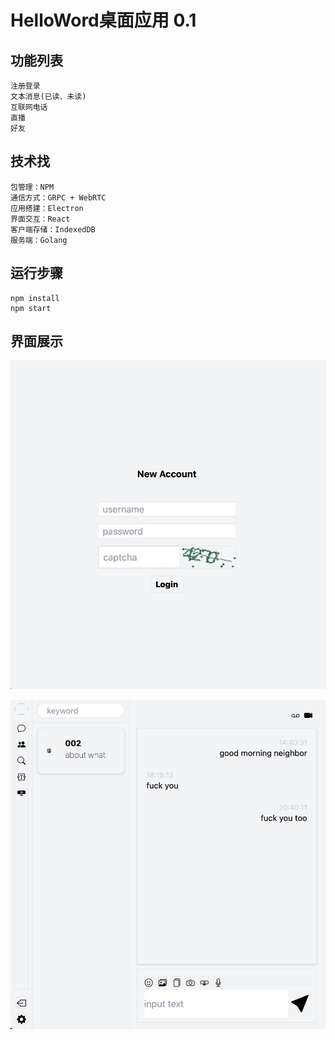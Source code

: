 # HelloWord桌面应用 0.1

## 功能列表
    注册登录
    文本消息(已读、未读)
    互联网电话
    直播
    好友

## 技术找
    包管理：NPM
    通信方式：GRPC + WebRTC
    应用搭建：Electron
    界面交互：React
    客户端存储：IndexedDB
    服务端：Golang


## 运行步骤
    npm install
    npm start

## 界面展示

[![登录界面](/assets/images/index.jpg "Index")](https://github.com/zqxul/private-network-client/blob/master/assets/images/index.jpg)

[![聊天界面](/assets/images/chat.jpg "Chat")](https://github.com/zqxul/private-network-client/blob/master/assets/images/chat.jpg)
